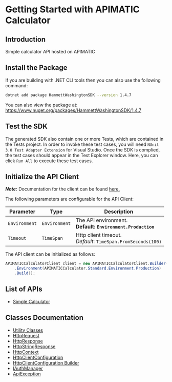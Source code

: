 
# Getting Started with APIMATIC Calculator

## Introduction

Simple calculator API hosted on APIMATIC

## Install the Package

If you are building with .NET CLI tools then you can also use the following command:

```bash
dotnet add package HammettWashingtonSDK --version 1.4.7
```

You can also view the package at:
https://www.nuget.org/packages/HammettWashingtonSDK/1.4.7

## Test the SDK

The generated SDK also contain one or more Tests, which are contained in the Tests project. In order to invoke these test cases, you will need `NUnit 3.0 Test Adapter Extension` for Visual Studio. Once the SDK is complied, the test cases should appear in the Test Explorer window. Here, you can click `Run All` to execute these test cases.

## Initialize the API Client

**_Note:_** Documentation for the client can be found [here.](https://www.github.com/ZahraN444/hammett-washington-dotnet-sdk/tree/1.4.7/doc/client.md)

The following parameters are configurable for the API Client:

| Parameter | Type | Description |
|  --- | --- | --- |
| `Environment` | `Environment` | The API environment. <br> **Default: `Environment.Production`** |
| `Timeout` | `TimeSpan` | Http client timeout.<br>*Default*: `TimeSpan.FromSeconds(100)` |

The API client can be initialized as follows:

```csharp
APIMATICCalculatorClient client = new APIMATICCalculatorClient.Builder()
    .Environment(APIMATICCalculator.Standard.Environment.Production)
    .Build();
```

## List of APIs

* [Simple Calculator](https://www.github.com/ZahraN444/hammett-washington-dotnet-sdk/tree/1.4.7/doc/controllers/simple-calculator.md)

## Classes Documentation

* [Utility Classes](https://www.github.com/ZahraN444/hammett-washington-dotnet-sdk/tree/1.4.7/doc/utility-classes.md)
* [HttpRequest](https://www.github.com/ZahraN444/hammett-washington-dotnet-sdk/tree/1.4.7/doc/http-request.md)
* [HttpResponse](https://www.github.com/ZahraN444/hammett-washington-dotnet-sdk/tree/1.4.7/doc/http-response.md)
* [HttpStringResponse](https://www.github.com/ZahraN444/hammett-washington-dotnet-sdk/tree/1.4.7/doc/http-string-response.md)
* [HttpContext](https://www.github.com/ZahraN444/hammett-washington-dotnet-sdk/tree/1.4.7/doc/http-context.md)
* [HttpClientConfiguration](https://www.github.com/ZahraN444/hammett-washington-dotnet-sdk/tree/1.4.7/doc/http-client-configuration.md)
* [HttpClientConfiguration Builder](https://www.github.com/ZahraN444/hammett-washington-dotnet-sdk/tree/1.4.7/doc/http-client-configuration-builder.md)
* [IAuthManager](https://www.github.com/ZahraN444/hammett-washington-dotnet-sdk/tree/1.4.7/doc/i-auth-manager.md)
* [ApiException](https://www.github.com/ZahraN444/hammett-washington-dotnet-sdk/tree/1.4.7/doc/api-exception.md)

